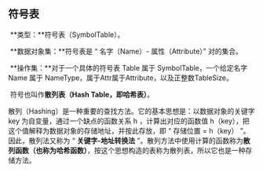 ## 符号表

​		**类型：**符号表（SymbolTable）。

​		**数据对象集：**符号表是 “ 名字（Name）- 属性（Attribute）” 对的集合。

​		**操作集：**对于一个具体的符号表 Table 属于 SymbolTable，一个给定名字 Name 属于 NameType，属于Attr属于Attribute，以及正整数TableSize。

​		符号也叫作**散列表（Hash Table，即哈希表）**。

​		散列（Hashing）是一种重要的查找方法。它的基本思想是：以数据对象的关键字 key 为自变量，通过一个缺点的函数关系 h ，计算出对应的函数值 h（key），把这个值解释为数据对象的存储地址，并按此存放，即 “ 存储位置 = h（key） ”。因此，散列法又称为 “ **关键字-地址转换法** ”。散列方法中使用计算的函数称为**散列函数（也称为哈希函数）**，按这个思想构造的表称为散列表，所以它也是一种存储方法。









































